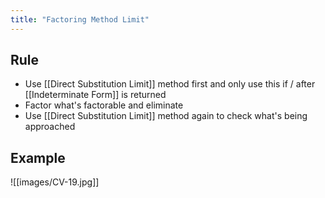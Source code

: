 ```yaml
---
title: "Factoring Method Limit"
---
```

## Rule
- Use [[Direct Substitution Limit]] method first and only use this if / after [[Indeterminate Form]] is returned
- Factor what's factorable and eliminate
- Use [[Direct Substitution Limit]] method again to check what's being approached
## Example
![[images/CV-19.jpg]]